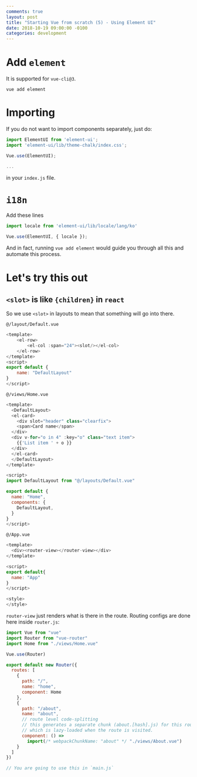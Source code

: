 ```yaml
---
comments: true
layout: post
title: "Starting Vue from scratch (5) - Using Element UI"
date: 2018-10-19 09:00:00 -0100
categories: development
---
```

# Add `element`
It is supported for `vue-cli@3`.
```
vue add element
```

# Importing 
If you do not want to import components separately, just do:
```javascript
import ElementUI from 'element-ui';
import 'element-ui/lib/theme-chalk/index.css';

Vue.use(ElementUI);

...

```
in your `index.js` file.

# `i18n`
Add these lines
```javascript
import locale from 'element-ui/lib/locale/lang/ko'

Vue.use(ElementUI, { locale });
```

And in fact, running `vue add element` would guide you through all this and automate this process.

# Let's try this out

## `<slot>` is like `{children}` in `react`
So we use `<slot>` in layouts to mean that something will go into there.

`@/layout/Default.vue`
```javascript
<template>
    <el-row>
        <el-col :span="24"><slot/></el-col>
    </el-row>
</template>
<script>
export default {
    name: "DefaultLayout"
}
</script>
```

`@/views/Home.vue`
```javascript
<template>
  <DefaultLayout>
  <el-card>
    <div slot="header" class="clearfix">
    <span>Card name</span>
  </div>
  <div v-for="o in 4" :key="o" class="text item">
    {{'List item ' + o }}
  </div>
  </el-card>
  </DefaultLayout>
</template>

<script>
import DefaultLayout from "@/layouts/Default.vue"

export default {
  name: "Home",
  components: {
    DefaultLayout,
  }
}
</script>

```

`@/App.vue`
```javascript
<template>
  <div><router-view></router-view></div>
</template>

<script>
export default{
  name: "App"
}
</script>

<style>
</style>
```

`router-view` just renders what is there in the route.
Routing configs are done here inside `router.js`:

```javascript
import Vue from "vue"
import Router from "vue-router"
import Home from "./views/Home.vue"

Vue.use(Router)

export default new Router({
  routes: [
    {
      path: "/",
      name: "home",
      component: Home
    },
    {
      path: "/about",
      name: "about",
      // route level code-splitting
      // this generates a separate chunk (about.[hash].js) for this route
      // which is lazy-loaded when the route is visited.
      component: () =>
        import(/* webpackChunkName: "about" */ "./views/About.vue")
    }
  ]
})

// You are going to use this in `main.js`
```